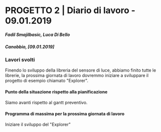 # PROGETTO 2 | Diario di lavoro - 09.01.2019
##### Fadil Smajilbasic, Luca Di Bello
##### Canobbio, [09.01.2019]

### Lavori svolti

Finendo lo sviluppo della libreria del sensore di luce, abbiamo finito tutte le librerie, la prossima giornata di lavoro dovremmo iniziare a sviluppare il progetto di esempio chiamato "Explorer".

<!-- #### Problemi riscontrati e soluzioni adottate -->

#### Punto della situazione rispetto alla pianificazione
Siamo avanti rispetto al gantt preventivo.

#### Programma di massima per la prossima giornata di lavoro
Iniziare il sviluppo del "Explorer"